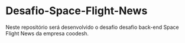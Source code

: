 # Desafio-Space-Flight-News
Neste repositório será desenvolvido o desafio desafio back-end Space Flight News da empresa coodesh.
